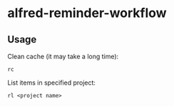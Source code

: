 # alfred-reminder-workflow

## Usage

Clean cache (it may take a long time):

    rc

List items in specified project:

    rl <project name>

